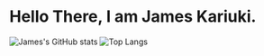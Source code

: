 # Hello There, I am James Kariuki.

![James's GitHub stats](https://github-readme-stats.vercel.app/api?username=Jimna254&show_icons=true&theme=merko)
![Top Langs](https://github-readme-stats.vercel.app/api/top-langs/?username=alvin-kiveu&layout=compact)
